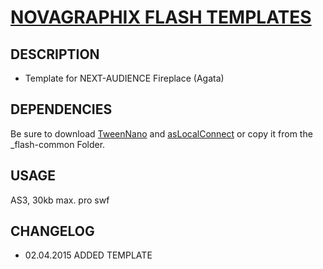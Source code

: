 # [NOVAGRAPHIX FLASH TEMPLATES](http://novagraphix.de)

## DESCRIPTION

* Template for NEXT-AUDIENCE Fireplace (Agata)

## DEPENDENCIES

Be sure to download [TweenNano](https://greensock.com/tweennano-as) and [asLocalConnect](http://flash.area-network.de/projekte/aslocalconnect/as3/de/) or copy it from the _flash-common Folder.

## USAGE

AS3, 30kb max. pro swf

## CHANGELOG

* 02.04.2015 ADDED TEMPLATE
